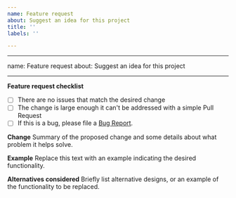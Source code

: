 ```yaml
---
name: Feature request
about: Suggest an idea for this project
title: ''
labels: ''

---
```


---
name: Feature request
about: Suggest an idea for this project

---

**Feature request checklist**

- [ ] There are no issues that match the desired change
- [ ] The change is large enough it can't be addressed with a simple Pull Request
- [ ] If this is a bug, please file a [Bug Report](./ISSUE_TEMPLATE).

**Change**
Summary of the proposed change and some details about what problem
it helps solve.

**Example**
Replace this text with an example indicating the desired functionality.

**Alternatives considered**
Briefly list alternative designs, or an example of the functionality to be replaced.
